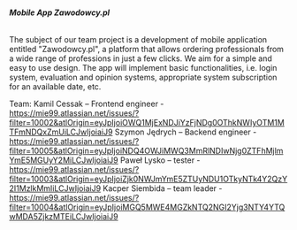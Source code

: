 ###### **Mobile App Zawodowcy.pl**


The subject of our team project is a development of mobile application entitled "Zawodowcy.pl", 
 a platform that allows ordering professionals from a wide range of professions 
in just a few clicks. We aim for a simple and easy to use design. The app will implement
basic functionalities, i.e. login system, evaluation and opinion systems, appropriate system
subscription for an available date, etc.

Team:
Kamil Cessak – Frontend engineer - https://mie99.atlassian.net/issues/?filter=10002&atlOrigin=eyJpIjoiOWQ1MjExNDJiYzFjNDg0OThkNWIyOTM1MTFmNDQxZmUiLCJwIjoiaiJ9
Szymon Jędrych – Backend engineer - https://mie99.atlassian.net/issues/?filter=10005&atlOrigin=eyJpIjoiNDQ4OWJiMWQ3MmRlNDIwNjg0ZTFhMjlmYmE5MGUyY2MiLCJwIjoiaiJ9
Paweł Lysko – tester - https://mie99.atlassian.net/issues/?filter=10003&atlOrigin=eyJpIjoiZjk0NWJmYmE5ZTUyNDU1OTkyNTk4Y2QzY2I1MzlkMmIiLCJwIjoiaiJ9
Kacper Siembida – team leader - https://mie99.atlassian.net/issues/?filter=10004&atlOrigin=eyJpIjoiMGQ5MWE4MGZkNTQ2NGI2Yjg3NTY4YTQwMDA5ZjkzMTEiLCJwIjoiaiJ9
